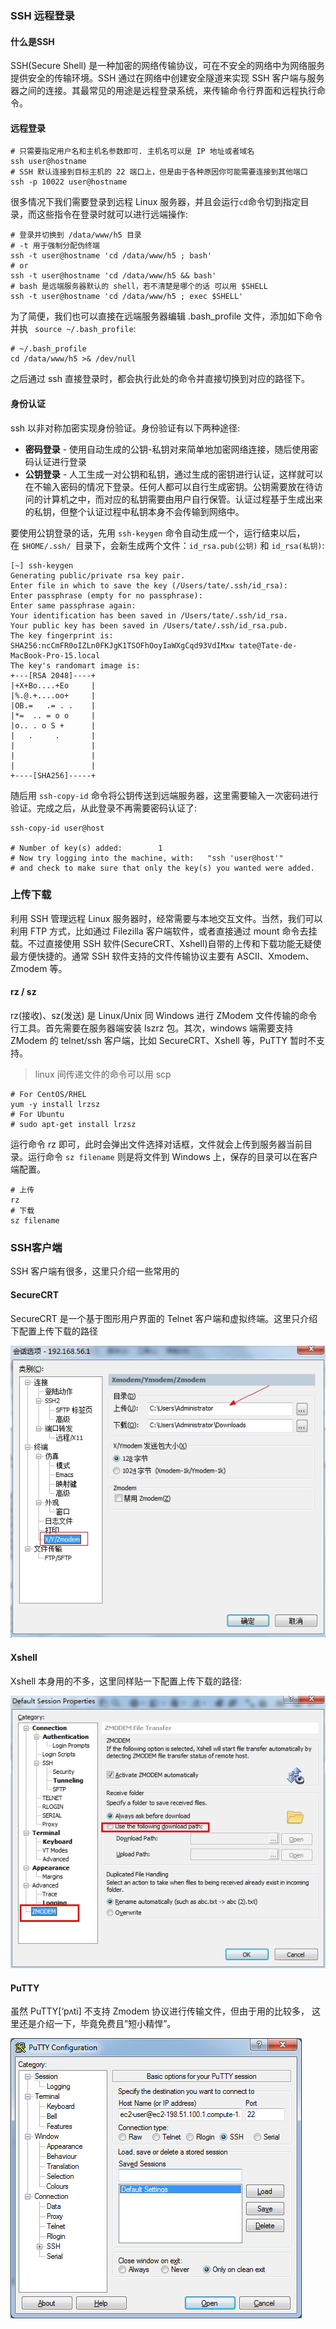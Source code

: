 ### SSH 远程登录
#### 什么是SSH
SSH(Secure Shell) 是一种加密的网络传输协议，可在不安全的网络中为网络服务提供安全的传输环境。SSH 通过在网络中创建安全隧道来实现 SSH 客户端与服务器之间的连接。其最常见的用途是远程登录系统，来传输命令行界面和远程执行命令。
#### 远程登录
```shell
# 只需要指定用户名和主机名参数即可. 主机名可以是 IP 地址或者域名 
ssh user@hostname 
# SSH 默认连接到目标主机的 22 端口上，但是由于各种原因你可能需要连接到其他端口 
ssh -p 10022 user@hostname
```
很多情况下我们需要登录到远程 Linux 服务器，并且会运行`cd`命令切到指定目录，而这些指令在登录时就可以进行远端操作:
```shell
# 登录并切换到 /data/www/h5 目录 
# -t 用于强制分配伪终端 
ssh -t user@hostname 'cd /data/www/h5 ; bash' 
# or 
ssh -t user@hostname 'cd /data/www/h5 && bash' 
# bash 是远端服务器默认的 shell，若不清楚是哪个的话 可以用 $SHELL 
ssh -t user@hostname 'cd /data/www/h5 ; exec $SHELL'
```
为了简便，我们也可以直接在远端服务器编辑 .bash_profile 文件，添加如下命令并执 ` source ~/.bash_profile`:
```shell
# ~/.bash_profile
cd /data/www/h5 >& /dev/null
```
之后通过 ssh 直接登录时，都会执行此处的命令并直接切换到对应的路径下。
#### 身份认证
ssh 以非对称加密实现身份验证。身份验证有以下两种途径:

* **密码登录** - 使用自动生成的公钥-私钥对来简单地加密网络连接，随后使用密码认证进行登录
* **公钥登录** - 人工生成一对公钥和私钥，通过生成的密钥进行认证，这样就可以在不输入密码的情况下登录。任何人都可以自行生成密钥。公钥需要放在待访问的计算机之中，而对应的私钥需要由用户自行保管。认证过程基于生成出来的私钥，但整个认证过程中私钥本身不会传输到网络中。

要使用公钥登录的话，先用 `ssh-keygen` 命令自动生成一个，运行结束以后，在 `$HOME/.ssh/ `目录下，会新生成两个文件：`id_rsa.pub(公钥)` 和 `id_rsa(私钥)`:
```shell
[~] ssh-keygen
Generating public/private rsa key pair.
Enter file in which to save the key (/Users/tate/.ssh/id_rsa):
Enter passphrase (empty for no passphrase):
Enter same passphrase again:
Your identification has been saved in /Users/tate/.ssh/id_rsa.
Your public key has been saved in /Users/tate/.ssh/id_rsa.pub.
The key fingerprint is:
SHA256:ncCmFR0oIZLn0FKJgK1TSOFhOoyIaWXgCqd93VdIMxw tate@Tate-de-MacBook-Pro-15.local
The key's randomart image is:
+---[RSA 2048]----+
|+X+Bo....+Eo     |
|%.@.+....oo+     |
|OB.=   .= . .    |
|*=  .. = o o     |
|o.. . o S +      |
|   .     .       |
|                 |
|                 |
|                 |
+----[SHA256]-----+
```
随后用 `ssh-copy-id` 命令将公钥传送到远端服务器，这里需要输入一次密码进行验证。完成之后，从此登录不再需要密码认证了:
```shell
ssh-copy-id user@host

# Number of key(s) added:        1
# Now try logging into the machine, with:   "ssh 'user@host'"
# and check to make sure that only the key(s) you wanted were added.
```
### 上传下载
利用 SSH 管理远程 Linux 服务器时，经常需要与本地交互文件。当然，我们可以利用 FTP 方式，比如通过 Filezilla 客户端软件，或者直接通过 mount 命令去挂载。不过直接使用 SSH 软件(SecureCRT、Xshell)自带的上传和下载功能无疑使最方便快捷的。通常 SSH 软件支持的文件传输协议主要有 ASCII、Xmodem、Zmodem 等。
#### rz / sz
rz(接收)、sz(发送) 是 Linux/Unix 同 Windows 进行 ZModem 文件传输的命令行工具。首先需要在服务器端安装 lszrz 包。其次，windows 端需要支持 ZModem 的 telnet/ssh 客户端，比如 SecureCRT、Xshell 等，PuTTY 暂时不支持。
> linux 间传递文件的命令可以用 scp

```shell
# For CentOS/RHEL
yum -y install lrzsz
# For Ubuntu
# sudo apt-get install lrzsz
```
运行命令 rz 即可，此时会弹出文件选择对话框，文件就会上传到服务器当前目录。运行命令 `sz filename` 则是将文件到 Windows 上，保存的目录可以在客户端配置。
```shell
# 上传
rz
# 下载
sz filename
```
### SSH客户端
SSH 客户端有很多，这里只介绍一些常用的
#### SecureCRT
SecureCRT 是一个基于图形用户界面的 Telnet 客户端和虚拟终端。这里只介绍下配置上传下载的路径

![](3.1.2/1.jpg)
#### Xshell
Xshell 本身用的不多，这里同样贴一下配置上传下载的路径:

![](3.1.2/2.jpg)
#### PuTTY
虽然 PuTTY[‘pʌti] 不支持 Zmodem 协议进行传输文件，但由于用的比较多， 这里还是介绍一下，毕竟免费且”短小精悍”。

![](3.1.2/3.png)

